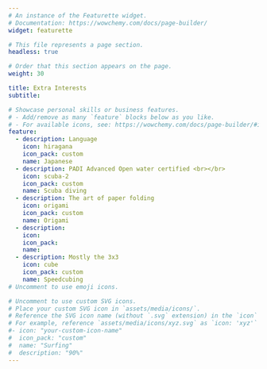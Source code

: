 ```yaml
---
# An instance of the Featurette widget.
# Documentation: https://wowchemy.com/docs/page-builder/
widget: featurette

# This file represents a page section.
headless: true

# Order that this section appears on the page.
weight: 30

title: Extra Interests
subtitle:

# Showcase personal skills or business features.
# - Add/remove as many `feature` blocks below as you like.
# - For available icons, see: https://wowchemy.com/docs/page-builder/#icons
feature:
  - description: Language
    icon: hiragana
    icon_pack: custom
    name: Japanese
  - description: PADI Advanced Open water certified <br></br>
    icon: scuba-2
    icon_pack: custom
    name: Scuba diving
  - description: The art of paper folding
    icon: origami
    icon_pack: custom
    name: Origami
  - description: 
    icon: 
    icon_pack: 
    name: 
  - description: Mostly the 3x3
    icon: cube
    icon_pack: custom
    name: Speedcubing
# Uncomment to use emoji icons.

# Uncomment to use custom SVG icons.
# Place your custom SVG icon in `assets/media/icons/`.
# Reference the SVG icon name (without `.svg` extension) in the `icon` field.
# For example, reference `assets/media/icons/xyz.svg` as `icon: 'xyz'`
#- icon: "your-custom-icon-name"
#  icon_pack: "custom"
#  name: "Surfing"
#  description: "90%"
---
```

